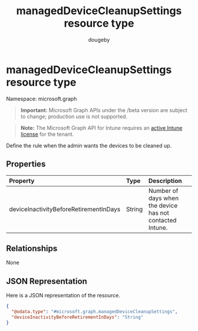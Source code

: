 ﻿---
title: "managedDeviceCleanupSettings resource type"
description: "Define the rule when the admin wants the devices to be cleaned up."
author: "dougeby"
localization_priority: Normal
ms.prod: "intune"
doc_type: resourcePageType
---

# managedDeviceCleanupSettings resource type

Namespace: microsoft.graph

> **Important:** Microsoft Graph APIs under the /beta version are subject to change; production use is not supported.

> **Note:** The Microsoft Graph API for Intune requires an [active Intune license](https://go.microsoft.com/fwlink/?linkid=839381) for the tenant.

Define the rule when the admin wants the devices to be cleaned up.

## Properties

| Property                               | Type   | Description                                              |
| :------------------------------------- | :----- | :------------------------------------------------------- |
| deviceInactivityBeforeRetirementInDays | String | Number of days when the device has not contacted Intune. |

## Relationships

None

## JSON Representation

Here is a JSON representation of the resource.

<!-- {
  "blockType": "resource",
  "@odata.type": "microsoft.graph.managedDeviceCleanupSettings"
}
-->

```json
{
  "@odata.type": "#microsoft.graph.managedDeviceCleanupSettings",
  "deviceInactivityBeforeRetirementInDays": "String"
}
```
